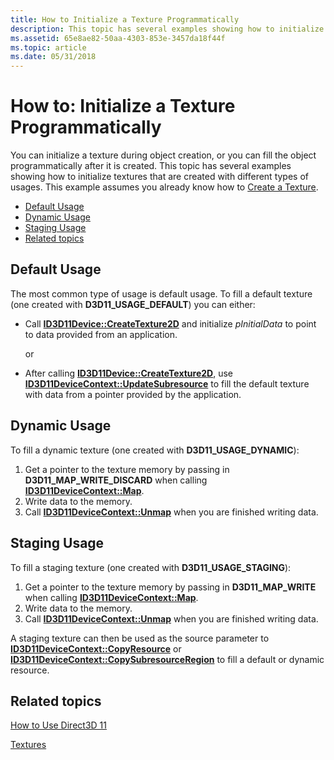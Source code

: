 ```yaml
---
title: How to Initialize a Texture Programmatically
description: This topic has several examples showing how to initialize textures that are created with different types of usages.
ms.assetid: 65e8ae82-50aa-4303-853e-3457da18f44f
ms.topic: article
ms.date: 05/31/2018
---
```


# How to: Initialize a Texture Programmatically

You can initialize a texture during object creation, or you can fill the object programmatically after it is created. This topic has several examples showing how to initialize textures that are created with different types of usages. This example assumes you already know how to [Create a Texture](overviews-direct3d-11-resources-textures-create.md).

-   [Default Usage](#default-usage)
-   [Dynamic Usage](#dynamic-usage)
-   [Staging Usage](#staging-usage)
-   [Related topics](#related-topics)

## Default Usage

The most common type of usage is default usage. To fill a default texture (one created with **D3D11\_USAGE\_DEFAULT**) you can either:

-   Call [**ID3D11Device::CreateTexture2D**](/windows/desktop/api/D3D11/nf-d3d11-id3d11device-createtexture2d) and initialize *pInitialData* to point to data provided from an application.

    or

-   After calling [**ID3D11Device::CreateTexture2D**](/windows/desktop/api/D3D11/nf-d3d11-id3d11device-createtexture2d), use [**ID3D11DeviceContext::UpdateSubresource**](/windows/desktop/api/D3D11/nf-d3d11-id3d11devicecontext-updatesubresource) to fill the default texture with data from a pointer provided by the application.

## Dynamic Usage

To fill a dynamic texture (one created with **D3D11\_USAGE\_DYNAMIC**):

1.  Get a pointer to the texture memory by passing in **D3D11\_MAP\_WRITE\_DISCARD** when calling [**ID3D11DeviceContext::Map**](/windows/desktop/api/D3D11/nf-d3d11-id3d11devicecontext-map).
2.  Write data to the memory.
3.  Call [**ID3D11DeviceContext::Unmap**](/windows/desktop/api/D3D11/nf-d3d11-id3d11devicecontext-unmap) when you are finished writing data.

## Staging Usage

To fill a staging texture (one created with **D3D11\_USAGE\_STAGING**):

1.  Get a pointer to the texture memory by passing in **D3D11\_MAP\_WRITE** when calling [**ID3D11DeviceContext::Map**](/windows/desktop/api/D3D11/nf-d3d11-id3d11devicecontext-map).
2.  Write data to the memory.
3.  Call [**ID3D11DeviceContext::Unmap**](/windows/desktop/api/D3D11/nf-d3d11-id3d11devicecontext-unmap) when you are finished writing data.

A staging texture can then be used as the source parameter to [**ID3D11DeviceContext::CopyResource**](/windows/desktop/api/D3D11/nf-d3d11-id3d11devicecontext-copyresource) or [**ID3D11DeviceContext::CopySubresourceRegion**](/windows/desktop/api/D3D11/nf-d3d11-id3d11devicecontext-copysubresourceregion) to fill a default or dynamic resource.

## Related topics

<dl> <dt>

[How to Use Direct3D 11](how-to-use-direct3d-11.md)
</dt> <dt>

[Textures](overviews-direct3d-11-resources-textures.md)
</dt> </dl>

 

 




